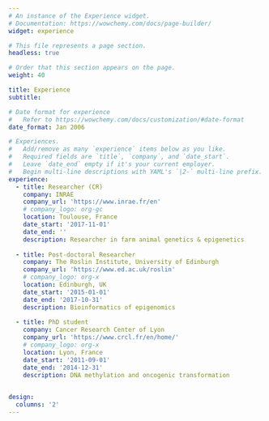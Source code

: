```yaml
---
# An instance of the Experience widget.
# Documentation: https://wowchemy.com/docs/page-builder/
widget: experience

# This file represents a page section.
headless: true

# Order that this section appears on the page.
weight: 40

title: Experience
subtitle:

# Date format for experience
#   Refer to https://wowchemy.com/docs/customization/#date-format
date_format: Jan 2006

# Experiences.
#   Add/remove as many `experience` items below as you like.
#   Required fields are `title`, `company`, and `date_start`.
#   Leave `date_end` empty if it's your current employer.
#   Begin multi-line descriptions with YAML's `|2-` multi-line prefix.
experience:
  - title: Researcher (CR)
    company: INRAE
    company_url: 'https://www.inrae.fr/en'
    # company_logo: org-gc
    location: Toulouse, France
    date_start: '2017-11-01'
    date_end: ''
    description: Researcher in farm animal genetics & epigenetics 
        
  - title: Post-doctoral Researcher
    company: The Roslin Institute, University of Edinburgh
    company_url: 'https://www.ed.ac.uk/roslin'
    # company_logo: org-x
    location: Edinburgh, UK
    date_start: '2015-01-01'
    date_end: '2017-10-31'
    description: Bioinformatics of epigenomics
    
  - title: PhD student
    company: Cancer Research Center of Lyon
    company_url: 'https://www.crcl.fr/en/home/'
    # company_logo: org-x
    location: Lyon, France
    date_start: '2011-09-01'
    date_end: '2014-12-31'
    description: DNA methylation and oncogenic transformation
    

design:
  columns: '2'
---
```

